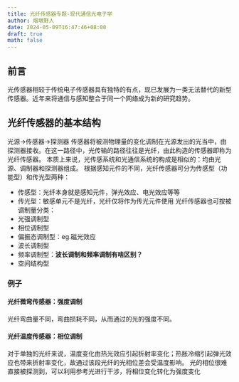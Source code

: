 ```yaml
---
title: 光纤传感器专题-现代通信光电子学
author: 烟墩野人
date: 2024-05-09T16:47:46+08:00
draft: true
math: false
---
```

## 前言
光传感器相较于传统电子传感器具有独特的有点，现已发展为一类无法替代的新型传感器。近年来将通信与感知整合于同一个网络成为新的研究趋势。
## 光纤传感器的基本结构
光源->传感器->探测器
传感器将被测物理量的变化调制在光源发出的光当中，由探测器接收。在这一路径中，光传输的路径往往是光纤，由此构造的传感器即称为光纤传感器。
本质上来说，光传感系统和光通信系统的构成是相似的：均由光源、调制器和探测器组成。
根据感知元件的不同，光纤传感器可分为传感型（功能型）和传光型两种：
 - 传感型：光纤本身就是感知元件，弹光效应、电光效应等等
 - 传光型：敏感单元不是光纤，光纤仅将作为传光元件使用
光纤传感器也可按被调制量分类：
 - 光强调制型
 - 相位调制型
 - 偏振态调制型：eg.磁光效应
 - 波长调制型
 - 频率调制型：**波长调制和频率调制有啥区别？**
 - 空间结构型

### 例子
#### 光纤微弯传感器：强度调制
光纤弯曲量不同，弯曲损耗不同，从而通过的光的强度不同。

#### 光纤温度传感器：相位调制
对于单独的光纤来说，温度变化由热光效应引起折射率变化；热胀冷缩引起弹光效应也带来折射率变化，故通过该段光纤的光相位差会受温度影响。
光的相位很难直接被探测到，可以利用参考光进行干涉，将相位变化转化为强度变化